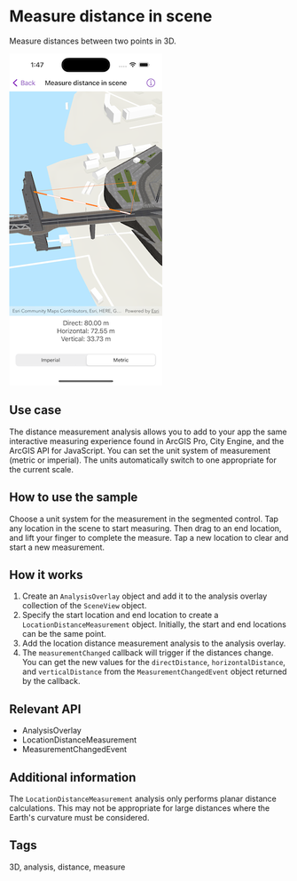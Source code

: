 # Measure distance in scene

Measure distances between two points in 3D.

![Image of measure distance in scene](measure-distance-in-scene.png)

## Use case

The distance measurement analysis allows you to add to your app the same interactive measuring experience found in ArcGIS Pro, City Engine, and the ArcGIS API for JavaScript. You can set the unit system of measurement (metric or imperial). The units automatically switch to one appropriate for the current scale.

## How to use the sample

Choose a unit system for the measurement in the segmented control. Tap any location in the scene to start measuring. Then drag to an end location, and lift your finger to complete the measure. Tap a new location to clear and start a new measurement.

## How it works

1. Create an `AnalysisOverlay` object and add it to the analysis overlay collection of the `SceneView` object.
2. Specify the start location and end location to create a `LocationDistanceMeasurement` object. Initially, the start and end locations can be the same point.
3. Add the location distance measurement analysis to the analysis overlay.
4. The `measurementChanged` callback will trigger if the distances change. You can get the new values for the `directDistance`, `horizontalDistance`, and `verticalDistance` from the `MeasurementChangedEvent` object returned by the callback.

## Relevant API

* AnalysisOverlay
* LocationDistanceMeasurement
* MeasurementChangedEvent

## Additional information

The `LocationDistanceMeasurement` analysis only performs planar distance calculations. This may not be appropriate for large distances where the Earth's curvature must be considered.

## Tags

3D, analysis, distance, measure
